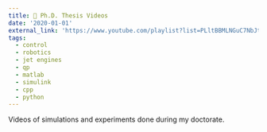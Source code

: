 ```yaml
---
title: 🎥 Ph.D. Thesis Videos
date: '2020-01-01'
external_link: 'https://www.youtube.com/playlist?list=PLltBBMLNGuC7NbJteKfh1uoYN1VpNz2Fj' 
tags:
  - control
  - robotics
  - jet engines
  - qp
  - matlab
  - simulink
  - cpp
  - python
---
```


Videos of simulations and experiments done during my doctorate.

<!--more-->

